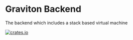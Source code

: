 # Graviton Backend
The backend which includes a stack based virtual machine

[![crates.io](https://img.shields.io/crates/v/graviton_backend?style=flat-square)](https://crates.io/crates/graviton_backend)
